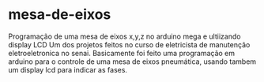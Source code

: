 # mesa-de-eixos
Programação de uma mesa de eixos x,y,z no arduino mega e ultiizando display LCD
Um dos projetos feitos no curso de eletricista de manutenção eletroeletronica no senai.
Basicamente foi feito uma programação em arduino para o controle de uma mesa de eixos pneumática, usando tambem um display lcd para indicar as fases.
